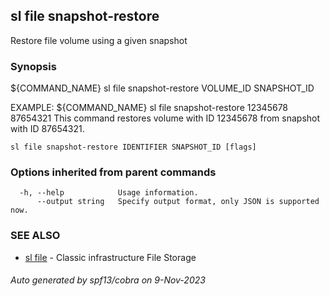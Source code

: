 ## sl file snapshot-restore

Restore file volume using a given snapshot

### Synopsis

${COMMAND_NAME} sl file snapshot-restore VOLUME_ID SNAPSHOT_ID
	
EXAMPLE:
   ${COMMAND_NAME} sl file snapshot-restore 12345678 87654321
   This command restores volume with ID 12345678 from snapshot with ID 87654321.

```
sl file snapshot-restore IDENTIFIER SNAPSHOT_ID [flags]
```

### Options inherited from parent commands

```
  -h, --help            Usage information.
      --output string   Specify output format, only JSON is supported now.
```

### SEE ALSO

* [sl file](sl_file.md)	 - Classic infrastructure File Storage

###### Auto generated by spf13/cobra on 9-Nov-2023

